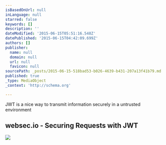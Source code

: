 ```yaml
---
isBasedOnUrl: null
inLanguage: null
starred: false
keywords: []
description: ''
dateModified: '2015-06-15T05:51:16.548Z'
datePublished: '2015-06-15T04:42:09.699Z'
authors: []
publisher:
  name: null
  domain: null
  url: null
  favicon: null
sourcePath: _posts/2015-06-15-518bad53-b026-4639-b431-207a13f41b79.md
published: true
_type: MediaObject
_context: 'http://schema.org'

---
```

JWT is a nice way to transmit information securely in a untrusted environment

<article style=""><h1>websec.io - Securing Requests with JWT</h1><p></p><img src="http://websec.io/assets/img/websecio-logo.png" /></article>